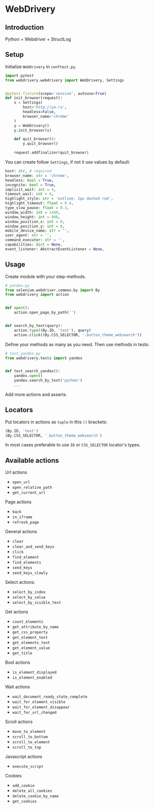 # WebDrivery #


## Introduction

Python + Webdriver + StructLog

## Setup ##

Initialize `WebDrivery` in `conftest.py`.

```python
import pytest
from webdrivery.webdrivery import WebDrivery, Settings


@pytest.fixture(scope='session', autouse=True)
def init_browser(request):
    s = Settings(
        host='http://ya.ru',
        headless=False,
        browser_name='chrome'
    )
    y = WebDrivery()
    y.init_browser(s)

    def quit_browser():
        y.quit_browser()

    request.addfinalizer(quit_browser)
```

You can create follow `Settings`, if not it use values by default:
```python
host: str, # required
browser_name: str = 'chrome',
headless: bool = True,
incognito: bool = True,
implicit_wait: int = 4,
timeout_wait: int = 4,
highlight_style: str = 'outline: 2px dashed red',
highlight_timeout: float = 0.4,
type_slow_pause: float = 0.3,
window_width: int = 1440,
window_height: int = 900,
window_position_x: int = 0,
window_position_y: int = 0,
mobile_device_name: str = '',
user_agent: str = '',
command_executor: str = '',
capabilities: dict = None,
event_listener: AbstractEventListener = None,
```

## Usage ##

Create module with your step-methods.

```python
# yandex.py
from selenium.webdriver.common.by import By
from webdrivery import action


def open():
    action.open_page_by_path('')


def search_by_text(query):
    action.type((By.ID, 'text'), query)
    action.click((By.CSS_SELECTOR, '.button_theme_websearch'))
```

Define your methods as many as you need. Then use methods in tests:

```python
# test_yandex.py
from webdrivery.tests import yandex


def test_search_yandex():
    yandex.open()
    yandex.search_by_text('python')
    ...
```

Add more actions and asserts.

## Locators ##

Put locators in actions as `tuple` in this `()` brackets:

```python
(By.ID, 'text')
(By.CSS_SELECTOR, '.button_theme_websearch')
```

In most cases preferable to use `ID` or `CSS_SELECTOR` locator's types.

##  Available actions ##

Url actions
* `open_url`
* `open_relative_path`
* `get_current_url`

Page actions
* `back`
* `in_iframe`
* `refresh_page`

General actions
* `clear`
* `clear_and_send_keys`
* `click`
* `find_element`
* `find_elements`
* `send_keys`
* `send_keys_slowly`

Select actions:
* `select_by_index`
* `select_by_value`
* `select_by_visible_text`

Get actions
* `count_elements`
* `get_attribute_by_name`
* `get_css_property`
* `get_element_text`
* `get_elements_text`
* `get_element_value`
* `get_title`

Bool actions
* `is_element_displayed`
* `is_element_enabled`

Wait actions
* `wait_document_ready_state_complete`
* `wait_for_element_visible`
* `wait_for_element_disappear`
* `wait_for_url_changed`

Scroll actions
* `move_to_element`
* `scroll_to_bottom`
* `scroll_to_element`
* `scroll_to_top`

Javascript actions
* `execute_script`

Cookies
* `add_cookie`
* `delete_all_cookies`
* `delete_cookie_by_name`
* `get_cookies`

